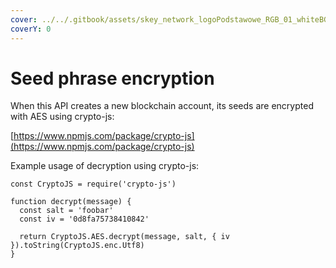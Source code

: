 ```yaml
---
cover: ../../.gitbook/assets/skey_network_logoPodstawowe_RGB_01_whiteBG.png
coverY: 0
---
```


# Seed phrase encryption

When this API creates a new blockchain account, its seeds are encrypted with AES using crypto-js:

[https://www.npmjs.com/package/crypto-js](https://www.npmjs.com/package/crypto-js)

Example usage of decryption using crypto-js:

```
const CryptoJS = require('crypto-js')

function decrypt(message) {
  const salt = 'foobar'
  const iv = '0d8fa75738410842'

  return CryptoJS.AES.decrypt(message, salt, { iv }).toString(CryptoJS.enc.Utf8)
}
```
